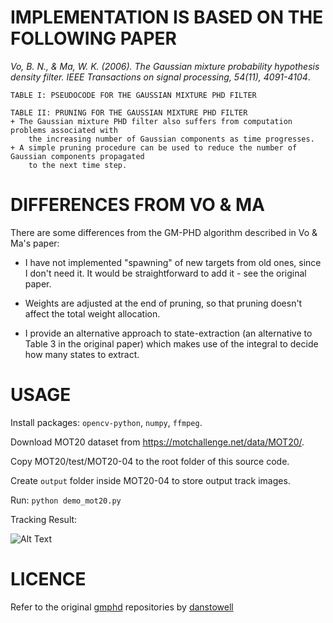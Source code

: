 IMPLEMENTATION IS BASED ON THE FOLLOWING PAPER
========================
*Vo, B. N., & Ma, W. K. (2006). The Gaussian mixture probability hypothesis density filter. IEEE Transactions on signal processing, 54(11), 4091-4104*.

    TABLE I: PSEUDOCODE FOR THE GAUSSIAN MIXTURE PHD FILTER
    
    TABLE II: PRUNING FOR THE GAUSSIAN MIXTURE PHD FILTER
    + The Gaussian mixture PHD filter also suffers from computation problems associated with 
        the increasing number of Gaussian components as time progresses.
    + A simple pruning procedure can be used to reduce the number of Gaussian components propagated 
        to the next time step. 

DIFFERENCES FROM VO & MA
========================

There are some differences from the GM-PHD algorithm described in Vo & Ma's paper:

* I have not implemented "spawning" of new targets from old ones, since I don't 
  need it. It would be straightforward to add it - see the original paper.

* Weights are adjusted at the end of pruning, so that pruning doesn't affect
  the total weight allocation.

* I provide an alternative approach to state-extraction (an alternative to
  Table 3 in the original paper) which makes use of the integral to decide how
  many states to extract.


USAGE
=====
Install packages: `opencv-python`, `numpy`, `ffmpeg`.

Download MOT20 dataset from https://motchallenge.net/data/MOT20/.

Copy MOT20/test/MOT20-04 to the root folder of this source code.

Create `output` folder inside MOT20-04 to store output track images.

Run: `python demo_mot20.py`

Tracking Result:

![Alt Text](./MOT20-04/mot20.gif)


LICENCE
=======

Refer to the original [gmphd](https://github.com/danstowell/gmphd) repositories by [danstowell](https://github.com/danstowell)
